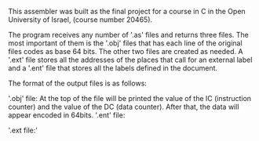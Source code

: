 This assembler was built as the final project for a course in C in the Open University of Israel, (course number 20465).

The program receives any number of '.as' files and returns three files. The most important of them is the '.obj' files that has each line of the original files codes as base 64 bits. The other two files are created as needed.  A '.ext' file stores all the addresses of the places that call for an external label and a '.ent' file that stores all the labels defined in the document.

The format of the output files is as follows:

  '.obj' file:
      At the top of the file will be printed the value of the IC (instruction counter) and the value of the DC (data counter).
      After that, the data will appear encoded in 64bits.
  '.ent' file:


  '.ext file:'
